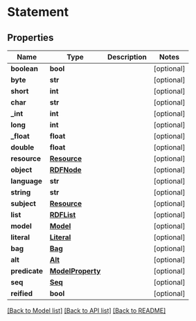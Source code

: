 # Statement

## Properties
Name | Type | Description | Notes
------------ | ------------- | ------------- | -------------
**boolean** | **bool** |  | [optional] 
**byte** | **str** |  | [optional] 
**short** | **int** |  | [optional] 
**char** | **str** |  | [optional] 
**_int** | **int** |  | [optional] 
**long** | **int** |  | [optional] 
**_float** | **float** |  | [optional] 
**double** | **float** |  | [optional] 
**resource** | [**Resource**](Resource.md) |  | [optional] 
**object** | [**RDFNode**](RDFNode.md) |  | [optional] 
**language** | **str** |  | [optional] 
**string** | **str** |  | [optional] 
**subject** | [**Resource**](Resource.md) |  | [optional] 
**list** | [**RDFList**](RDFList.md) |  | [optional] 
**model** | [**Model**](Model.md) |  | [optional] 
**literal** | [**Literal**](Literal.md) |  | [optional] 
**bag** | [**Bag**](Bag.md) |  | [optional] 
**alt** | [**Alt**](Alt.md) |  | [optional] 
**predicate** | [**ModelProperty**](ModelProperty.md) |  | [optional] 
**seq** | [**Seq**](Seq.md) |  | [optional] 
**reified** | **bool** |  | [optional] 

[[Back to Model list]](../README.md#documentation-for-models) [[Back to API list]](../README.md#documentation-for-api-endpoints) [[Back to README]](../README.md)

